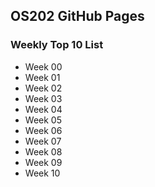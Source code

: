 ## OS202 GitHub Pages

### Weekly Top 10 List

- Week 00
- Week 01
- Week 02
- Week 03
- Week 04
- Week 05
- Week 06
- Week 07
- Week 08
- Week 09
- Week 10
